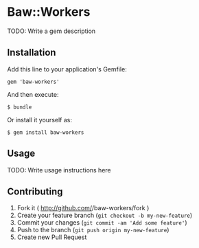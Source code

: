 # Baw::Workers

TODO: Write a gem description

## Installation

Add this line to your application's Gemfile:

    gem 'baw-workers'

And then execute:

    $ bundle

Or install it yourself as:

    $ gem install baw-workers

## Usage

TODO: Write usage instructions here

## Contributing

1. Fork it ( http://github.com/<my-github-username>/baw-workers/fork )
2. Create your feature branch (`git checkout -b my-new-feature`)
3. Commit your changes (`git commit -am 'Add some feature'`)
4. Push to the branch (`git push origin my-new-feature`)
5. Create new Pull Request
